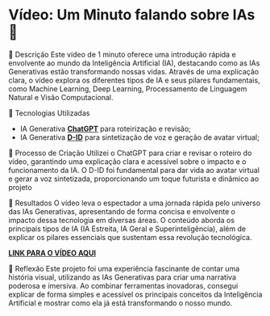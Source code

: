 # Vídeo: Um Minuto falando sobre IAs 🎥


📒 Descrição
Este vídeo de 1 minuto oferece uma introdução rápida e envolvente ao mundo da Inteligência Artificial (IA), destacando como as IAs Generativas estão transformando nossas vidas. Através de uma explicação clara, o vídeo explora os diferentes tipos de IA e seus pilares fundamentais, como Machine Learning, Deep Learning, Processamento de Linguagem Natural e Visão Computacional.

🤖 Tecnologias Utilizadas
- IA Generativa **[ChatGPT](https://chat.openai.com)** para roteirização e revisão;
- IA Generativa **[D-ID](https://www.d-id.com)** para sintetização de voz e geração de avatar virtual;
  
🧐 Processo de Criação
Utilizei o ChatGPT para criar e revisar o roteiro do vídeo, garantindo uma explicação clara e acessível sobre o impacto e o funcionamento da IA. O D-ID foi fundamental para dar vida ao avatar virtual e gerar a voz sintetizada, proporcionando um toque futurista e dinâmico ao projeto

🚀 Resultados
O vídeo leva o espectador a uma jornada rápida pelo universo das IAs Generativas, apresentando de forma concisa e envolvente o impacto dessa tecnologia em diversas áreas. O conteúdo aborda os principais tipos de IA (IA Estreita, IA Geral e Superinteligência), além de explicar os pilares essenciais que sustentam essa revolução tecnológica.

**[LINK PARA O VÍDEO AQUI](https://studio.d-id.com/share?id=f6f68d5c0ea0bd39a23406379ac8f720&utm_source=copy)**

💭 Reflexão
Este projeto foi uma experiência fascinante de contar uma história visual, utilizando as IAs Generativas para criar uma narrativa poderosa e imersiva. Ao combinar ferramentas inovadoras, consegui explicar de forma simples e acessível os principais conceitos da Inteligência Artificial e mostrar como ela já está transformando o nosso mundo.
